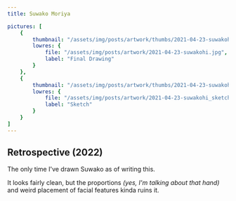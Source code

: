 ```yaml
---
title: Suwako Moriya

pictures: [
	{
		thumbnail: "/assets/img/posts/artwork/thumbs/2021-04-23-suwakohi.jpg",
		lowres: {
			file: "/assets/img/posts/artwork/2021-04-23-suwakohi.jpg",
			label: "Final Drawing"
		}
	},
	{
		thumbnail: "/assets/img/posts/artwork/thumbs/2021-04-23-suwakohi_sketch.jpg",
		lowres: {
			file: "/assets/img/posts/artwork/2021-04-23-suwakohi_sketch.jpg",
			label: "Sketch"
		}
	}
]
---
```

## Retrospective (2022)
The only time I've drawn Suwako as of writing this.

It looks fairly clean, but the proportions *(yes, I'm talking about that hand)* and weird placement of facial features kinda ruins it.
